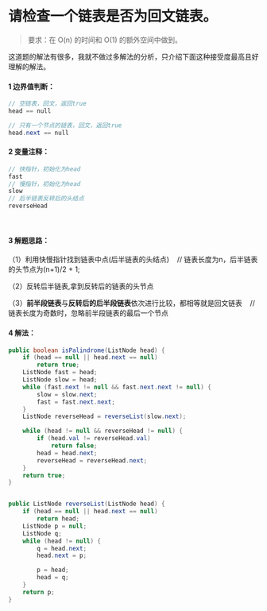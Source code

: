 
# 请检查一个链表是否为回文链表。

>要求：在 O(n) 的时间和 O(1) 的额外空间中做到。

这道题的解法有很多，我就不做过多解法的分析，只介绍下面这种接受度最高且好理解的解法。


#### 1 边界值判断：

```java
// 空链表，回文，返回true
head == null    

// 只有一个节点的链表，回文，返回true
head.next == null    
```

#### 2 变量注释：
```java
// 快指针，初始化为head
fast    
// 慢指针，初始化为head
slow    
// 后半链表反转后的头结点
reverseHead  
```
  
#### 3 解题思路：

（1）利用快慢指针找到链表中点(后半链表的头结点)    // 链表长度为n，后半链表的头节点为(n+1)/2 + 1;

（2）反转后半链表,拿到反转后的链表的头节点    

（3）**前半段链表**与**反转后的后半段链表**依次进行比较，都相等就是回文链表    // 链表长度为奇数时，忽略前半段链表的最后一个节点



#### 4 解法：

```java
public boolean isPalindrome(ListNode head) {
    if (head == null || head.next == null)
        return true;
    ListNode fast = head;
    ListNode slow = head;
    while (fast.next != null && fast.next.next != null) {
        slow = slow.next;
        fast = fast.next.next;
    }
    ListNode reverseHead = reverseList(slow.next);

    while (head != null && reverseHead != null) {
        if (head.val != reverseHead.val)
            return false;
        head = head.next;
        reverseHead = reverseHead.next;
    }
    return true;
}


public ListNode reverseList(ListNode head) {
    if (head == null || head.next == null)
        return head;
    ListNode p = null;
    ListNode q;
    while (head != null) {
        q = head.next;
        head.next = p;

        p = head;
        head = q;
    }
    return p;
}

```


